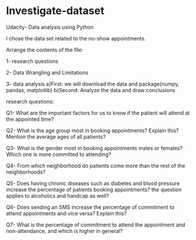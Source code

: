 # Investigate-dataset

Udacity- Data analysis using Python

I chose the data set related to the no-show appointments.

Arrange the contents of the file:

1- research questions

2- Data Wrangling and Limitations

3- data analysis a)First: we will download the data and package(numpy, pandas, matplotlib) b)Second: Analyze the data and draw conclusions

research questions:

Q1- What are the important factors for us to know if the patient will attend at the appointed time?

Q2- What is the age group most in booking appointments? Explain this? Mention the average ages of all patients?

Q3- What is the gender most in booking appointments males or females? Which one is more committed to attending?

Q4- From which neighborhood do patients come more than the rest of the neighborhoods?

Q5- Does having chronic diseases such as diabetes and blood pressure increase the percentage of patients booking appointments? the question applies to alcoholics and handcap as well?

Q6- Does sending an SMS increase the percentage of commitment to attend appointments and vice versa? Explain this?

Q7- What is the percentage of commitment to attend the appointment and non-attendance, and which is higher in general?
